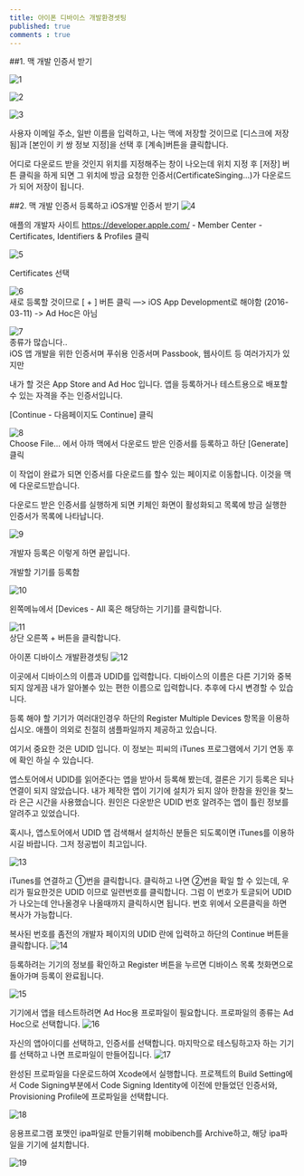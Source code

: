 ```yaml
---
title: 아이폰 디바이스 개발환경셋팅
published: true
comments : true
---
```



##1. 맥 개발 인증서 받기 

![1](/assets/imgs/2016/01/27/2016-01-27-ios-dev1.png)   


![2](/assets/imgs/2016/01/27/2016-01-27-ios-dev2.png)  
 
![3](/assets/imgs/2016/01/27/2016-01-27-ios-dev3.png)   


사용자 이메일 주소, 일반 이름을 입력하고,
나는 맥에 저장할 것이므로 [디스크에 저장됨]과 [본인이 키 쌍 정보 지정]을 선택 후 [계속]버튼을 클릭합니다.

어디로 다운로드 받을 것인지 위치를 지정해주는 창이 나오는데 위치 지정 후 [저장] 버튼 클릭을 하게 되면 그 위치에 방금 요청한 인증서(CertificateSinging...)가 다운로드가 되어 저장이 됩니다. 

##2. 맥 개발 인증서 등록하고 iOS개발 인증서 받기
![4](/assets/imgs/2016/01/27/2016-01-27-ios-dev4.png)  

애플의 개발자 사이트 https://developer.apple.com/ - Member Center - Certificates, Identifiers & Profiles 클릭

![5](/assets/imgs/2016/01/27/2016-01-27-ios-dev5.png)  

Certificates 선택

![6](/assets/imgs/2016/01/27/2016-01-27-ios-dev6.png)  
새로 등록할 것이므로 [ + ] 버튼 클릭
—> iOS App Development로 해야함 (2016-03-11) -> Ad Hoc은 아님 

![7](/assets/imgs/2016/01/27/2016-01-27-ios-dev7.png)  
종류가 많습니다..  
iOS 앱 개발을 위한 인증서며 푸쉬용 인증서며 Passbook, 웹사이트 등 여러가지가 있지만

내가 할 것은 App Store and Ad Hoc 입니다. 앱을 등록하거나 테스트용으로 배포할 수 있는 자격을 주는 인증서입니다.

[Continue - 다음페이지도 Continue] 클릭

![8](/assets/imgs/2016/01/27/2016-01-27-ios-dev8.png)  
Choose File... 에서 아까 맥에서 다운로드 받은 인증서를 등록하고 하단 [Generate] 클릭

이 작업이 완료가 되면 인증서를 다운로드를 할수 있는 페이지로 이동합니다.
이것을 맥에 다운로드받습니다. 

다운로드 받은 인증서를 실행하게 되면 키체인 화면이 활성화되고 목록에 방금 실행한 인증서가 목록에 나타납니다.

![9](/assets/imgs/2016/01/27/2016-01-27-ios-dev9.png)  

개발자 등록은 이렇게 하면 끝입니다.

개발할 기기를 등록함 

![10](/assets/imgs/2016/01/27/2016-01-27-ios-dev10.png)  

왼쪽메뉴에서 [Devices - All 혹은 해당하는 기기]를 클릭합니다.


![11](/assets/imgs/2016/01/27/2016-01-27-ios-dev11.png)  
상단 오른쪽 + 버튼을 클릭합니다. 

아이폰 디바이스 개발환경셋팅
![12](/assets/imgs/2016/01/27/2016-01-27-ios-dev12.png)  


이곳에서 디바이스의 이름과 UDID를 입력합니다.
디바이스의 이름은 다른 기기와 중복되지 않게끔 내가 알아볼수 있는 편한 이름으로 입력합니다.
추후에 다시 변경할 수 있습니다.

등록 해야 할 기기가 여러대인경우
하단의 Register Multiple Devices 항목을 이용하십시오.
애플이 의외로 친절히 샘플파일까지 제공하고 있습니다.


여기서 중요한 것은 UDID 입니다.
이 정보는 피씨의 iTunes 프로그램에서 기기 연동 후에 확인 하실 수 있습니다.

앱스토어에서 UDID를 읽어준다는 앱을 받아서 등록해 봤는데,
결론은 기기 등록은 되나 연결이 되지 않았습니다.
내가 제작한 앱이 기기에 설치가 되지 않아 한참을 원인을 찾느라 은근 시간을 사용했습니다.
원인은 다운받은 UDID 번호 알려주는 앱이 틀린 정보를 알려주고 있었습니다.

혹시나, 앱스토어에서 UDID 앱 검색해서 설치하신 분들은 되도록이면 iTunes를 이용하시길 바랍니다.
그저 정공법이 최고입니다.

![13](/assets/imgs/2016/01/27/2016-01-27-ios-dev13.png)  

iTunes를 연결하고 ①번을 클릭합니다.
클릭하고 나면 ②번을 확일 할 수 있는데, 우리가 필요한것은 UDID 이므로 일련번호를 클릭합니다.
그럼 이 번호가 토글되어 UDID가 나오는데 안나올경우 나올때까지 클릭하시면 됩니다.
번호 위에서 오른클릭을 하면 복사가 가능합니다.

복사된 번호를 좀전의 개발자 페이지의 UDID 란에 입력하고 하단의 Continue 버튼을 클릭합니다.
![14](/assets/imgs/2016/01/27/2016-01-27-ios-dev14.png)  

등록하려는 기기의 정보를 확인하고 Register 버튼을 누르면 디바이스 목록 첫화면으로 돌아가며 등록이 완료됩니다.

![15](/assets/imgs/2016/01/27/2016-01-27-ios-dev15.png)  

기기에서 앱을 테스트하려면 Ad Hoc용 프로파일이 필요합니다. 프로파일의 종류는 Ad Hoc으로 선택합니다.
![16](/assets/imgs/2016/01/27/2016-01-27-ios-dev16.png)  

자신의 앱아이디를 선택하고, 인증서를 선택합니다. 마지막으로 테스팅하고자 하는 기기를 선택하고 나면 프로파일이 만들어집니다.
![17](/assets/imgs/2016/01/27/2016-01-27-ios-dev17.png)  

완성된 프로파일을 다운로드하여 Xcode에서 실행합니다. 프로젝트의 Build Setting에서 Code Signing부분에서 Code Signing Identity에 이전에 만들었던 인증서와, Provisioning Profile에 프로파일을 선택합니다.

![18](/assets/imgs/2016/01/27/2016-01-27-ios-dev18.png)

응용프로그램 포맷인 ipa파일로 만들기위해 mobibench를 Archive하고, 해당 ipa파일을 기기에 설치합니다.

![19](/assets/imgs/2016/01/27/2016-01-27-ios-dev19.png)
